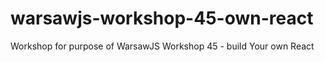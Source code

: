 # warsawjs-workshop-45-own-react
Workshop for purpose of WarsawJS Workshop 45 - build Your own React
